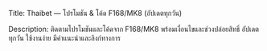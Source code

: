 Title: Thaibet — โปรโมชัน & โค้ด F168/MK8 (อัปเดตทุกวัน)

Description: ติดตามโปรโมชันและโค้ดจาก F168/MK8 พร้อมเงื่อนไขและช่วงปล่อยสิทธิ์ อัปเดตทุกวัน ใช้งานง่าย มีคำแนะนำและลิงก์ทางการ